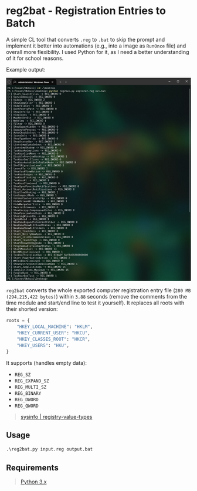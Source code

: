 # reg2bat - Registration Entries to Batch

A simple CL tool that converts `.reg` to `.bat` to skip the prompt and implement it better into automations (e.g., into a image as `RunOnce` file) and overall more flexibility. I used Python for it, as I need a better understanding of it for school reasons.

Example output:

![](https://github.com/5Noxi/reg2bat/blob/main/images/reg2bat.png)

`reg2bat` converts the whole exported computer registration entry file (`280 MB (294,215,422 bytes)`) within `3.88` seconds (remove the comments from the time module and start/end line to test it yourself). It replaces all roots with their shorted version:
```py
roots = {
    "HKEY_LOCAL_MACHINE": "HKLM",
    "HKEY_CURRENT_USER": "HKCU",
    "HKEY_CLASSES_ROOT": "HKCR",
    "HKEY_USERS": "HKU",
}
```
It supports (handles empty data):
- `REG_SZ`
- `REG_EXPAND_SZ`
- `REG_MULTI_SZ`
- `REG_BINARY`
- `REG_DWORD`
- `REG_QWORD`
> [sysinfo | registry-value-types](https://learn.microsoft.com/en-us/windows/win32/sysinfo/registry-value-types)

## Usage
```ps
.\reg2bat.py input.reg output.bat
```
## Requirements
> [Python 3.x](https://www.python.org/downloads/)
